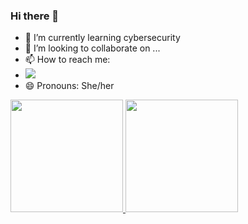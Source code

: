 ### Hi there 👋




- 🌱 I’m currently learning cybersecurity
- 👯 I’m looking to collaborate on ...
- 📫 How to reach me:
-  <a href="https://www.linkedin.com/in/luana-ferreira-a99852163/" target="_blank"><img src="https://img.shields.io/badge/-LinkedIn-%230077B5?style=for-the-badge&logo=linkedin&logoColor=white" target="_blank"></a>   
- 😄 Pronouns: She/her


<div>
<a href="https://github.com/LuaFly">
<img height="180em" src="https://github-readme-stats.vercel.app/api/top-langs/?username=LuaFly&layout=compact&langs_count=7&theme=dracula"/>
<img height="180em" src="https://github-readme-stats.vercel.app/api?username=LuaFly&show_icons=true&theme=dracula&include_all_commits=true&count_private=true"/>
</div>
<!--
**LuaFly/LuaFly** is a ✨ _special_ ✨ repository because its `README.md` (this file) appears on your GitHub profile.

Here are some ideas to get you started:

-->
